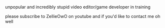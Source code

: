 unpopular and incredibly stupid video editor/game developer in training

please subscribe to ZellieOwO on youtube and if you'd like to contact me oh well
